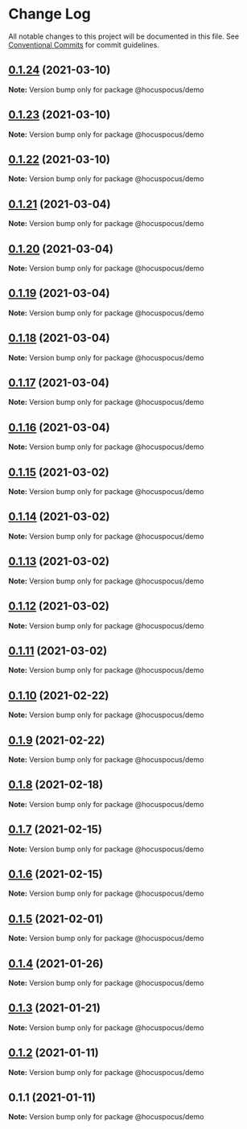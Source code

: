 # Change Log

All notable changes to this project will be documented in this file.
See [Conventional Commits](https://conventionalcommits.org) for commit guidelines.

## [0.1.24](https://github.com/ueberdosis/hocuspocus/compare/@hocuspocus/demo@0.1.23...@hocuspocus/demo@0.1.24) (2021-03-10)

**Note:** Version bump only for package @hocuspocus/demo





## [0.1.23](https://github.com/ueberdosis/hocuspocus/compare/@hocuspocus/demo@0.1.22...@hocuspocus/demo@0.1.23) (2021-03-10)

**Note:** Version bump only for package @hocuspocus/demo





## [0.1.22](https://github.com/ueberdosis/hocuspocus/compare/@hocuspocus/demo@0.1.21...@hocuspocus/demo@0.1.22) (2021-03-10)

**Note:** Version bump only for package @hocuspocus/demo





## [0.1.21](https://github.com/ueberdosis/hocuspocus/compare/@hocuspocus/demo@0.1.20...@hocuspocus/demo@0.1.21) (2021-03-04)

**Note:** Version bump only for package @hocuspocus/demo





## [0.1.20](https://github.com/ueberdosis/hocuspocus/compare/@hocuspocus/demo@0.1.19...@hocuspocus/demo@0.1.20) (2021-03-04)

**Note:** Version bump only for package @hocuspocus/demo





## [0.1.19](https://github.com/ueberdosis/hocuspocus/compare/@hocuspocus/demo@0.1.18...@hocuspocus/demo@0.1.19) (2021-03-04)

**Note:** Version bump only for package @hocuspocus/demo





## [0.1.18](https://github.com/ueberdosis/hocuspocus/compare/@hocuspocus/demo@0.1.17...@hocuspocus/demo@0.1.18) (2021-03-04)

**Note:** Version bump only for package @hocuspocus/demo





## [0.1.17](https://github.com/ueberdosis/hocuspocus/compare/@hocuspocus/demo@0.1.16...@hocuspocus/demo@0.1.17) (2021-03-04)

**Note:** Version bump only for package @hocuspocus/demo





## [0.1.16](https://github.com/ueberdosis/hocuspocus/compare/@hocuspocus/demo@0.1.15...@hocuspocus/demo@0.1.16) (2021-03-04)

**Note:** Version bump only for package @hocuspocus/demo





## [0.1.15](https://github.com/ueberdosis/hocuspocus/compare/@hocuspocus/demo@0.1.14...@hocuspocus/demo@0.1.15) (2021-03-02)

**Note:** Version bump only for package @hocuspocus/demo





## [0.1.14](https://github.com/ueberdosis/hocuspocus/compare/@hocuspocus/demo@0.1.13...@hocuspocus/demo@0.1.14) (2021-03-02)

**Note:** Version bump only for package @hocuspocus/demo





## [0.1.13](https://github.com/ueberdosis/hocuspocus/compare/@hocuspocus/demo@0.1.12...@hocuspocus/demo@0.1.13) (2021-03-02)

**Note:** Version bump only for package @hocuspocus/demo





## [0.1.12](https://github.com/ueberdosis/hocuspocus/compare/@hocuspocus/demo@0.1.11...@hocuspocus/demo@0.1.12) (2021-03-02)

**Note:** Version bump only for package @hocuspocus/demo





## [0.1.11](https://github.com/ueberdosis/hocuspocus/compare/@hocuspocus/demo@0.1.10...@hocuspocus/demo@0.1.11) (2021-03-02)

**Note:** Version bump only for package @hocuspocus/demo





## [0.1.10](https://github.com/ueberdosis/hocuspocus/compare/@hocuspocus/demo@0.1.9...@hocuspocus/demo@0.1.10) (2021-02-22)

**Note:** Version bump only for package @hocuspocus/demo





## [0.1.9](https://github.com/ueberdosis/hocuspocus/compare/@hocuspocus/demo@0.1.8...@hocuspocus/demo@0.1.9) (2021-02-22)

**Note:** Version bump only for package @hocuspocus/demo





## [0.1.8](https://github.com/ueberdosis/hocuspocus/compare/@hocuspocus/demo@0.1.7...@hocuspocus/demo@0.1.8) (2021-02-18)

**Note:** Version bump only for package @hocuspocus/demo





## [0.1.7](https://github.com/ueberdosis/hocuspocus/compare/@hocuspocus/demo@0.1.6...@hocuspocus/demo@0.1.7) (2021-02-15)

**Note:** Version bump only for package @hocuspocus/demo





## [0.1.6](https://github.com/ueberdosis/hocuspocus/compare/@hocuspocus/demo@0.1.5...@hocuspocus/demo@0.1.6) (2021-02-15)

**Note:** Version bump only for package @hocuspocus/demo





## [0.1.5](https://github.com/ueberdosis/hocuspocus/compare/@hocuspocus/demo@0.1.4...@hocuspocus/demo@0.1.5) (2021-02-01)

**Note:** Version bump only for package @hocuspocus/demo





## [0.1.4](https://github.com/ueberdosis/hocuspocus/compare/@hocuspocus/demo@0.1.3...@hocuspocus/demo@0.1.4) (2021-01-26)

**Note:** Version bump only for package @hocuspocus/demo





## [0.1.3](https://github.com/ueberdosis/hocuspocus/compare/@hocuspocus/demo@0.1.2...@hocuspocus/demo@0.1.3) (2021-01-21)

**Note:** Version bump only for package @hocuspocus/demo





## [0.1.2](https://github.com/ueberdosis/hocuspocus/compare/@hocuspocus/demo@0.1.1...@hocuspocus/demo@0.1.2) (2021-01-11)

**Note:** Version bump only for package @hocuspocus/demo





## 0.1.1 (2021-01-11)

**Note:** Version bump only for package @hocuspocus/demo
